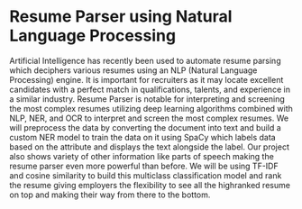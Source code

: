 # Resume Parser using Natural Language Processing
Artificial Intelligence has recently been used to automate resume parsing
which deciphers various resumes using an NLP (Natural Language
Processing) engine. It is important for recruiters as it may locate excellent
candidates with a perfect match in qualifications, talents, and experience in
a similar industry. Resume Parser is notable for interpreting and screening the most complex
resumes utilizing deep learning algorithms combined with NLP, NER, and
OCR to interpret and screen the most complex resumes. We will preprocess the data by converting
the document into text and build a custom NER model to train the data on it
using SpaCy which labels data based on the attribute and displays the text
alongside the label. Our project also shows variety of other information like
parts of speech making the resume parser even more powerful than before.
We will be using TF-IDF and cosine similarity to build this multiclass
classification model and rank the resume giving employers the flexibility to
see all the highranked resume on top and making their way from there to
the bottom.
